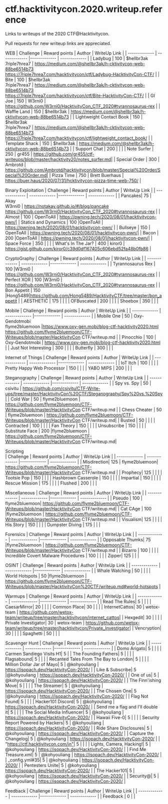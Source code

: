 # ctf.hacktivitycon.2020.writeup.reference
Links to writeups of the 2020 CTF@Hacktivitycon.

Pull requests for new writeup links are appreciated. 

WEB
| Challenge  | Reward points | Author | WriteUp Link |
| ------------- | ------------- |------------- | ------------- |
| Ladybug	|  100 |	$hellbr3ak<br>7riple7hrea7	| https://medium.com/@shellbr3ak/h-cktivitycon-web-88be6514b73<br>https://7riple7hrea7.com/hacktivitycon/ctf/Ladybug-HacktivityCon-CTF/ | 
| Bite		|  100 |	$hellbr3ak<br>7riple7hrea7	| https://medium.com/@shellbr3ak/h-cktivitycon-web-88be6514b73<br>https://7riple7hrea7.com/hacktivitycon/ctf/Bite-HacktivityCon-CTF/ | 
| GI Joe		|  150 | W3rni0 | https://github.com/W3rni0/HacktivityCon_CTF_2020#tyrannosaurus-rex |
| Waffle Land	|  150 | 	$hellbr3ak	| https://medium.com/@shellbr3ak/h-cktivitycon-web-88be6514b73 | 
| Lightweight Contact Book	|   150 |	$hellbr3ak<br>7riple7hrea7	| https://medium.com/@shellbr3ak/h-cktivitycon-web-88be6514b73<br> https://7riple7hrea7.com/hacktivitycon/ctf/lightweight_contact_book/ |
| Template Shack	|  150 | 	$hellbr3ak	| https://medium.com/@shellbr3ak/h-cktivitycon-web-88be6514b73 |
| Support Chat	|  200 | | |
| Note Surfer	|  250 | gr455 | https://github.com/gr455/ctf-writeups/blob/master/hacktivity20/notes_surfer.md|
| Special Order	|  300 | Ambrotd | https://github.com/Ambrotd/hacktivitycon/blob/master/Special%20Order/Special%20Order.md|
| Pizza Time	|  750 |	Brett Buerhaus	| https://buer.haus/2020/07/31/hcktivitycon-pizza-time-web-750/ | 

Binary Exploitation
| Challenge  | Reward points | Author | WriteUp Link |
| ------------- | ------------- |------------- | ------------- |
| Pancakes|  75  |	Akay<br>W3rni0	| https://notakay.github.io/#/blog/pancake<br>https://github.com/W3rni0/HacktivityCon_CTF_2020#tyrannosaurus-rex |
| Almost		|  100 | OpenToAll | https://pwning.tech/2020/08/01/hacktivitycon-pwn/|
| Statics and Dynamics	|  100 |OpenToAll | https://pwning.tech/2020/08/01/hacktivitycon-pwn/ |
| Bullseye 	|  150 | OpenToAll | https://pwning.tech/2020/08/01/hacktivitycon-pwn/|
| Bacon		|  200 |OpenToAll | https://pwning.tech/2020/08/01/hacktivitycon-pwn/|
| Space Force |  350 | | |
| What's In The Jar?	| 400 | kiror0 | https://gist.github.com/kiror0/c39d0df167405c606ebd52fa48b0fb86 |

CryptoGraphy
| Challenge  | Reward points | Author | WriteUp Link |
| ------------- | ------------- |------------- | ------------- |
| Tyrannosaurus Rex	|  100 |W3rni0  | https://github.com/W3rni0/HacktivityCon_CTF_2020#tyrannosaurus-rex |
| Perfect XOR	|  100 |W3rni0 | https://github.com/W3rni0/HacktivityCon_CTF_2020#tyrannosaurus-rex |
| Bon Appetit	|  150 |Hong5489|https://github.com/Hong5489/HacktivityCTF/tree/master/bon_appetit |
| AESTHETIC	|  175  | | |
| OFBuscated	|  200 | | |
| Shoebox	|  350 | | |

Mobile
| Challenge  | Reward points | Author | WriteUp Link |
| ------------- | ------------- |------------- | ------------- |
| Mobile One	|  50 | Oxy-Gendotmobi<br>flyme2bluemoon |https://www.oxy-gen.mobi/blog-ctf-hacktivity2020.html<br>https://github.com/flyme2bluemoon/CTF-Writeups/blob/master/HacktivityCon CTF/writeup.md |
| Pinocchio	|  100 | Oxy-Gendotmobi | https://www.oxy-gen.mobi/blog-ctf-hacktivity2020.html |
| Just Not Interesting	|  300 | | |
| Butterfly	|  300 | | |

Internet of Things
| Challenge  | Reward points | Author | WriteUp Link |
| ------------- | ------------- |------------- | ------------- |
| IoT Itch	|  100 | | |
| Pretty Happy Web Processor	|  150 |  | |
| YABO MIPS	|  200 | | |

Steganography 
| Challenge  | Reward points | Author | WriteUp Link |
| ------------- | ------------- |------------- | ------------- |
| Spy vs. Spy	|  50 | csivitu | https://github.com/csivitu/CTF-Write-ups/tree/master/HacktivityCon%20CTF/Steganography/Spy%20vs.%20Spy|
| Cold War	|  50 | flyme2bluemoon | https://github.com/flyme2bluemoon/CTF-Writeups/blob/master/HacktivityCon CTF/writeup.md |
| Chess Cheater	|  50 | flyme2bluemoon | https://github.com/flyme2bluemoon/CTF-Writeups/blob/master/HacktivityCon CTF/writeup.md|
| Busted |  50 | | |
| Contracted	|  100 | | |
| Fan Theory	|  150 |  | |
| Unsubscribe	|  150 |  | |
| Substitute Face	|  200 |flyme2bluemoon | https://github.com/flyme2bluemoon/CTF-Writeups/blob/master/HacktivityCon CTF/writeup.md|

Scripting	 
| Challenge  | Reward points | Author | WriteUp Link |
| ------------- | ------------- |------------- | ------------- |
| Misdirection|  125  | flyme2bluemoon| https://github.com/flyme2bluemoon/CTF-Writeups/blob/master/HacktivityCon CTF/writeup.md |
| Prophecy|  125  | | |
| Tootsie Pop	|  150 |  | |
| Hashbrown Casserole	|  150 |  | |
| Impartial |  150 | | |
| Rescue Mission	|  175  | | |
| Flushed	|  200 | | |

Miscellaneous
| Challenge  | Reward points | Author | WriteUp Link |
| ------------- | ------------- |------------- | ------------- |
| Pseudo	|  100 | flyme2bluemoon| https://github.com/flyme2bluemoon/CTF-Writeups/blob/master/HacktivityCon CTF/writeup.md|
| Cat CAge	|  100 |flyme2bluemoon | https://github.com/flyme2bluemoon/CTF-Writeups/blob/master/HacktivityCon CTF/writeup.md |
| Visualism|  125  | | |
| His Story	|  150 |  | |
| Dumpster Diving	|  175  | | |

Forensics
| Challenge  | Reward points | Author | WriteUp Link |
| ------------- | ------------- |------------- | ------------- |
| Opposable Thumks|  75  |flyme2bluemoon | https://github.com/flyme2bluemoon/CTF-Writeups/blob/master/HacktivityCon CTF/writeup.md |
| Bizarro	|  100 | | |
| Incredible Covert Malware Procedures	|  100 | | |
| Zipper|  125  | | |

OSINT
| Challenge  | Reward points | Author | WriteUp Link |
| ------------- | ------------- |------------- | ------------- |
| Whale Watching	|  50 | | |
| World Hotspots	|  50 |flyme2bluemoon | https://github.com/flyme2bluemoon/CTF-Writeups/blob/master/HacktivityCon%20CTF/writeup.md#world-hotspots |

Warmups
| Challenge  | Reward points | Author | WriteUp Link |
| ------------- | ------------- |------------- | ------------- |
| Read The Rules|  5  | | |
| CaesarMirror|  20  | | |
| Common Place|  30  | | |
| InternetCattos|  30  | wetox-team | https://github.com/wetox-team/writeup/tree/master/hacktivitycon/internet_cattos|
| Hexgedit|  30  | | |
| Private Investigator|  30  | wetox-team | https://github.com/wetox-team/writeup/tree/master/hacktivitycon/Private_Investigator|
| Vencryption|  30  | | |
| Spaghetti	|  50 | | |

Scavenger Hunt
| Challenge  | Reward points | Author | WriteUp Link |
| ------------- | ------------- |------------- | ------------- |
| Domo Arigato|  5  | | |
| Carmen Sandiego Visits H1|  5  |
| The Founding Fathers|  5  | | |
| Flagsabound|  5  | | |
| Recanted Tales From The Bay to London|  5  | | |
| Million Dollar Jar of Mayo|  5  | @kohyouliang | https://isopach.dev/HacktivityCon-2020/ |
| Like &amp; Subscribe|  5  |@kohyouliang | https://isopach.dev/HacktivityCon-2020/ |
| One of us|  5  | @kohyouliang | https://isopach.dev/HacktivityCon-2020/ |
| The Finn'ishing Move|  5  | | |
| The Streamer|  5  | @kohyouliang | https://isopach.dev/HacktivityCon-2020/ |
| The Chosen One|  5  |@kohyouliang | https://isopach.dev/HacktivityCon-2020/ |
| Flag Not Found|  5  | | |
| Hacker101 Discord|  5  | @kohyouliang | https://isopach.dev/HacktivityCon-2020/ |
| Send me a flag and I'll double it|  5  | | |
| The Social Media Influencer|  5  | @kohyouliang | https://isopach.dev/HacktivityCon-2020/ |
| Hawaii Five-0|  5  | | |
| Security Report Powered by Hackers|  5  | @kohyouliang | https://isopach.dev/HacktivityCon-2020/ |
| Ride Share Disclosures|  5  | @kohyouliang | https://isopach.dev/HacktivityCon-2020/ |
| Capture the Changelog|  5  | @kohyouliang | https://isopach.dev/HacktivityCon-2020/ |
| "https://ctf.hacktivitycon.com/in"|  5  |	 | |
| Lights, Camera, Hacking!|  5  | @kohyouliang | https://isopach.dev/HacktivityCon-2020/ |
| Find Me Treasure.xml|  5  | @kohyouliang | https://isopach.dev/HacktivityCon-2020/ |
| _config.yml#35|  5  | @kohyouliang | https://isopach.dev/HacktivityCon-2020/ |
| Pentesters Unite|  5  | @kohyouliang | https://isopach.dev/HacktivityCon-2020/ |
| The Hacker101|  5  | @kohyouliang | https://isopach.dev/HacktivityCon-2020/ |
| Security@|  5  | @kohyouliang | https://isopach.dev/HacktivityCon-2020/ |

Feedback
| Challenge  | Reward points | Author | WriteUp Link |
| ------------- | ------------- |------------- | ------------- |
| Feedback	| 0 | |
